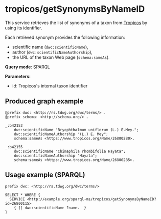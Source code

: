 
# tropicos/getSynonymsByNameID


This service retrieves the list of synonyms of a taxon from [Tropicos](https://www.tropicos.org/) by using its identifier. 

Each retrieved synonym provides the following information:
- scientific name (`dwc:scientificName`),
- author (`dwc:scientificNameAuthorship`),
- the URL of the taxon Web page (`schema:sameAs`).


**Query mode**: SPARQL

**Parameters**: 
- id: Tropicos's internal taxon identifier




## Produced graph example

```turtle
@prefix dwc: <http://rs.tdwg.org/dwc/terms/> .
@prefix schema: <http://schema.org/> .

_:b42153
    dwc:scientificName "Bryophthalmum uniflorum (L.) E.Mey.";
    dwc:scientificNameAuthorship "(L.) E. Mey";
    schema:sameAs <https://www.tropicos.org/Name/26800280>.
    
_:b42155
    dwc:scientificName "Chimaphila rhombifolia Hayata";
    dwc:scientificNameAuthorship "Hayata";
    schema:sameAs <https://www.tropicos.org/Name/26800285>.
```

## Usage example (SPARQL)

```sparql
prefix dwc: <http://rs.tdwg.org/dwc/terms/>

SELECT * WHERE {
  SERVICE <http://example.org/sparql-ms/tropicos/getSynonymsByNameID?id=26800115>
    { [] dwc:scientificName ?name.  }
}
```

